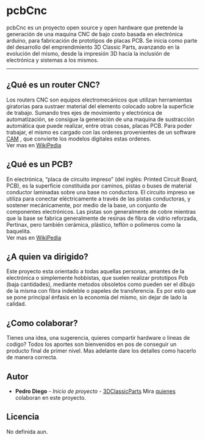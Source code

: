# pcbCnc
pcbCnc es un proyecto open source y open hardware que pretende la generación de una maquina CNC de bajo costo basada en electrónica arduino, para fabricación de prototipos de placas PCB. Se inicia como parte del desarrollo del emprendimiento 3D Classic Parts, avanzando en la evolución del mismo, desde la impresión 3D hacia la inclusión de electrónica y sistemas a los mismos.

***

## ¿Qué es un router CNC?
Los routers CNC son equipos electromecánicos que utilizan herramientas giratorias para sustraer material del elemento colocado sobre la superficie de trabajo. Sumando tres ejes de movimiento y electrónica de automatización, se consigue la generación de una maquina de sustracción automática que puede realizar, entre otras cosas, placas PCB. Para poder trabajar, el mismo es cargado con las ordenes provenientes de un software [CAM](https://es.wikipedia.org/wiki/Fabricaci%C3%B3n_asistida_por_computadora) , que convierte los modelos digitales estas ordenes.  
Ver mas en [WikiPedia](https://en.wikipedia.org/wiki/CNC_router)

## ¿Qué es un PCB?
En electrónica, “placa de circuito impreso” (del inglés: Printed Circuit Board, PCB), es la superficie constituida por caminos, pistas o buses de material conductor laminadas sobre una base no conductora. El circuito impreso se utiliza para conectar eléctricamente a través de las pistas conductoras, y sostener mecánicamente, por medio de la base, un conjunto de componentes electrónicos. Las pistas son generalmente de cobre mientras que la base se fabrica generalmente de resinas de fibra de vidrio reforzada, Pertinax, pero también cerámica, plástico, teflón o polímeros como la baquelita.  
Ver mas en [WikiPedia](https://es.wikipedia.org/wiki/Circuito_impreso)

## ¿A quien va dirigido?
Este proyecto esta orientado a todas aquellas personas, amantes de la electrónica o simplemente hobbistas, que suelen realizar prototipos Pcb (baja cantidades), mediante metodos obsoletos como pueden ser el dibujo de la misma con fibra indeleble o papeles de transferencia.
Es por esto que se pone principal énfasis en la economía del mismo, sin dejar de lado la calidad.

## ¿Como colaborar?
Tienes una idea, una sugerencia, quieres compartir hardware o lineas de codigo? Todos los aportes son bienvenidos en pos de conseguir un producto final de primer nivel. Mas adelante dare los detalles como hacerlo de manera correcta.

## Autor
* **Pedro Diego** - *Inicio de proyecto* - [3DClassicParts](https://github.com/3dclassicparts)
Mira [quienes](https://github.com/diegolpedro/pcbCnc/contributors) colaboran en este proyecto.

## Licencia
No definida aun.

